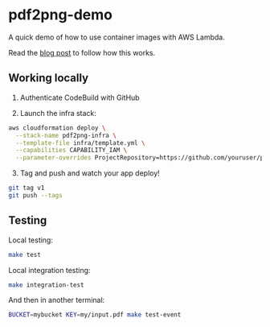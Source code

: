 # pdf2png-demo

A quick demo of how to use container images with AWS Lambda.

Read the [blog post](https://medium.com/@hichaelmart/using-container-images-with-aws-lambda-7ffbd23697f1) to follow how this works.

## Working locally

1. Authenticate CodeBuild with GitHub

2. Launch the infra stack:

```bash
aws cloudformation deploy \
  --stack-name pdf2png-infra \
  --template-file infra/template.yml \
  --capabilities CAPABILITY_IAM \
  --parameter-overrides ProjectRepository=https://github.com/youruser/pdf2png-demo
```

3. Tag and push and watch your app deploy!

```bash
git tag v1
git push --tags
```

## Testing

Local testing:

```bash
make test
```

Local integration testing:

```bash
make integration-test
```

And then in another terminal:

```bash
BUCKET=mybucket KEY=my/input.pdf make test-event
```
